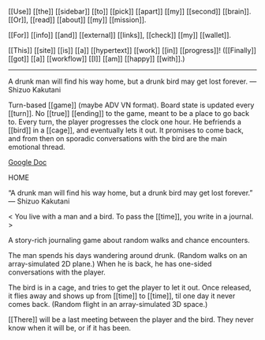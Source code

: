 [[Use]] [[the]] [[sidebar]] [[to]] [[pick]] [[apart]] [[my]] [[second]] [[brain]].
[[Or]], [[read]] [[about]] [[my]] [[mission]].

[[For]] [[info]] [[and]] [[external]] [[links]], [[check]] [[my]] [[wallet]].

[[This]] [[site]] [[is]] [[a]] [[hypertext]] [[work]] [[in]] [[progress]]! 
([[Finally]] [[got]] [[a]] [[workflow]] [[I]] [[am]] [[happy]] [[with]].)

* * *
A drunk man will find his way home, but a drunk bird may get lost forever. — Shizuo Kakutani 

Turn-based [[game]] (maybe ADV VN format). Board state is updated every [[turn]]. No [[true]] [[ending]] to the game, meant to be a place to go back to. Every turn, the player progresses the clock one hour. He befriends a [[bird]] in a [[cage]], and eventually lets it out. It promises to come back, and from then on sporadic conversations with the bird are the main emotional thread.

[Google Doc](https://docs.google.com/document/d/1BHqcTDLKla_fcFlUmrpV3iQhzGAVAGJUwrOW4CxQ53c?authuser=0)

HOME 

“A drunk man will find his way home, but a drunk bird may get lost forever.” — Shizuo Kakutani 

< You live with a man and a bird. To pass the [[time]], you write in a journal. > 

A story-rich journaling game about random walks and chance encounters. 

The man spends his days wandering around drunk. 
(Random walks on an array-simulated 2D plane.) 
When he is back, he has one-sided conversations with the player. 

The bird is in a cage, and tries to get the player to let it out.
Once released, it flies away and shows up from [[time]] to [[time]], til one day it never comes back. 
(Random flight in an array-simulated 3D space.) 

[[There]] will be a last meeting between the player and the bird. They never know when it will be, or if it has been.